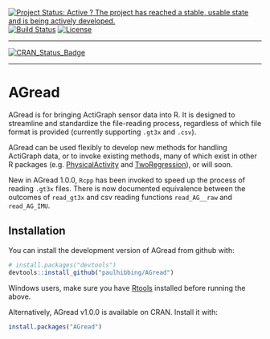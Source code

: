
[![Project Status: Active ? The project has reached a stable, usable
state and is being actively
developed.](http://www.repostatus.org/badges/latest/active.svg)](http://www.repostatus.org/#active)
[![Build
Status](https://travis-ci.org/paulhibbing/AGread.svg?branch=master)](https://travis-ci.org/paulhibbing/AGread)
[![License](https://img.shields.io/badge/licence-MIT-blue.svg)](https://opensource.org/licenses/MIT)

-----

[![CRAN\_Status\_Badge](http://www.r-pkg.org/badges/version/AGread)](https://cran.r-project.org/package=AGread)

-----

<!-- README.md is generated from README.Rmd. Please edit that file -->

# AGread

AGread is for bringing ActiGraph sensor data into R. It is designed to
streamline and standardize the file-reading process, regardless of which
file format is provided (currently supporting `.gt3x` and `.csv`).

AGread can be used flexibly to develop new methods for handling
ActiGraph data, or to invoke existing methods, many of which exist in
other R packages
(e.g. [PhysicalActivity](https://cran.r-project.org/package=PhysicalActivity)
and [TwoRegression](https://cran.r-project.org/package=TwoRegression)),
or will soon.

New in AGread 1.0.0, `Rcpp` has been invoked to speed up the process of
reading `.gt3x` files. There is now documented equivalence between the
outcomes of `read_gt3x` and csv reading functions `read_AG__raw` and
`read_AG_IMU`.

## Installation

You can install the development version of AGread from github with:

``` r
# install.packages("devtools")
devtools::install_github("paulhibbing/AGread")
```

Windows users, make sure you have
[Rtools](https://cran.r-project.org/bin/windows/Rtools/) installed
before running the above.

Alternatively, AGread v1.0.0 is available on CRAN. Install it with:

``` r
install.packages("AGread")
```
